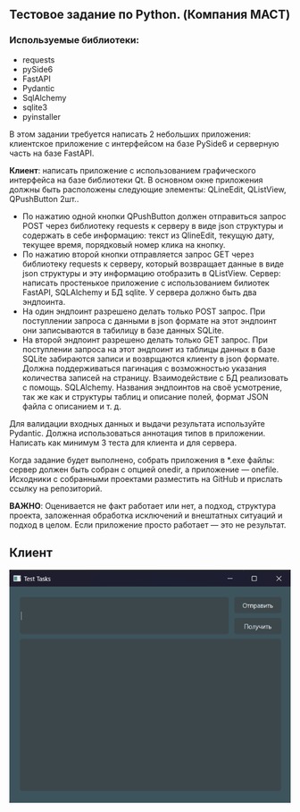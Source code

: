 ## Тестовое задание по Python. (Компания МАСТ)
### Используемые библиотеки:
- requests
- pySide6
- FastAPI
- Pydantic
- SqlAlchemy
- sqlite3
- pyinstaller

В этом задании требуется написать 2 небольших приложения: клиентское приложение с
интерфейсом на базе PySide6 и серверную часть на базе FastAPI.

<b>Клиент</b>: написать приложение с использованием графического интерфейса на базе
библиотеки Qt. В основном окне приложения должны быть расположены следующие
элементы: QLineEdit, QListView, QPushButton 2шт..
- По нажатию одной кнопки QPushButton должен отправиться запрос POST через библиотеку
requests к серверу в виде json структуры и содержать в себе информацию: текст из QlineEdit,
текущую дату, текущее время, порядковый номер клика на кнопку.
- По нажатию второй кнопки отправляется запрос GET через библиотеку requests к серверу,
который возвращает данные в виде json структуры и эту информацию отобразить в
QListView.
Сервер: написать простенькое приложение с использованием билиотек FastAPI, SQLAlchemy
и БД sqlite. У сервера должно быть два эндпоинта.
- На один эндпоинт разрешено делать только POST запрос. При поступлении запроса с
данными в json формате на этот эндпоинт они записываются в табилицу в базе данных
SQLite.
- На второй эндпоинт разрешено делать только GET запрос. При поступлении запроса на этот
эндпоинт из таблицы данных в базе SQLite забираются записи и возврщаются клиенту в json
формате. Должна поддерживаться пагинация с возможностью указания количества записей
на страницу. Взаимодействие с БД реализовать с помощь. SQLAlchemy.
Названия эндпоинтов на своё усмотрение, так же как и структуры таблиц и описание полей,
формат JSON файла с описанием и т. д.

Для валидации входных данных и выдачи результата используйте Pydantic.
Должна использоваться аннотация типов в приложении.
Написать как минимум 3 теста для клиента и для сервера.

Когда задание будет выполнено, собрать приложения в *.exe файлы: сервер должен быть
собран с опцией onedir, а приложение — onefile. Исходники с собранными проектами
разместить на GitHub и прислать ссылку на репозиторий.

<b>ВАЖНО</b>: Оценивается не факт работает или нет, а подход, структура проекта, заложенная
обработка исключений и внештатных ситуаций и подход в целом. Если приложение просто
работает — это не результат.

## Клиент
![img.png](image_readme/img.png)

